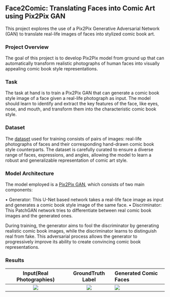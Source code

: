 ## Face2Comic: Translating Faces into Comic Art using Pix2Pix GAN

This project explores the use of a Pix2Pix Generative Adversarial Network (GAN) to translate real-life images of faces into stylized comic book art. 

### Project Overview

The goal of this project is to develop Pix2Pix model from ground up that can automatically transform realistic photographs of human faces into visually appealing comic book style representations.

### Task
The task at hand is to train a Pix2Pix GAN that can generate a comic book style image of a face given a real-life photograph as input. The model should learn to identify and extract the key features of the face, like eyes, nose, and mouth, and transform them into the characteristic comic book style.

### Dataset

The [dataset](https://www.kaggle.com/code/nathannguyendev/face2comic) used for training consists of pairs of images: real-life photographs of faces and their corresponding hand-drawn comic book style counterparts. The dataset is carefully curated to ensure a diverse range of faces, expressions, and angles, allowing the model to learn a robust and generalizable representation of comic art style.

### Model Architecture

The model employed is a [Pix2Pix GAN](https://arxiv.org/abs/1611.07004), which consists of two main components:

• Generator: This U-Net based network takes a real-life face image as input and generates a comic book style image of the same face.
• Discriminator: This PatchGAN network tries to differentiate between real comic book images and the generated ones. 

During training, the generator aims to fool the discriminator by generating realistic comic book images, while the discriminator learns to distinguish real from fake. This adversarial process allows the generator to progressively improve its ability to create convincing comic book representations. 

### Results

Input(Real Photographies)                     |  GroundTruth Label            |   Generated Comic Faces
:----------------------------------:|:-------------------------:|:----------------------------
![](https://github.com/user-attachments/assets/37f68c30-2a6c-4d48-b784-cb4f87893e99) |![](https://github.com/user-attachments/assets/5f409860-e9fd-411e-a5bd-ef9983e8c3f9) |![](https://github.com/user-attachments/assets/81b0287d-846a-4cc4-bc93-5bfae186308a)
